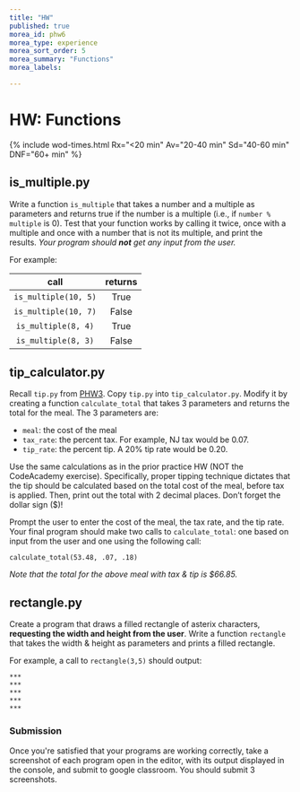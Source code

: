```yaml
---
title: "HW"
published: true
morea_id: phw6
morea_type: experience
morea_sort_order: 5
morea_summary: "Functions"
morea_labels:

---
```

# HW: Functions


<!--{% include wod-times.html Rx="<5 min" Av="5-10 min" Sd="10-20 min" DNF="20+ min" %}-->

{% include wod-times.html Rx="<20 min" Av="20-40 min" Sd="40-60 min" DNF="60+ min" %}

## is_multiple.py

Write a function `is_multiple` that takes a number and a multiple as parameters and returns true if the number is a multiple (i.e., if `number % multiple` is 0). Test that your function works by calling it twice, once with a multiple and once with a number that is not its multiple, and print the results. *Your program should **not** get any input from the user.*

For example:

| **call** | **returns** |
|:---:|:---:|
| `is_multiple(10, 5)` | True | 
| `is_multiple(10, 7)` | False | 
| `is_multiple(8, 4)` | True | 
| `is_multiple(8, 3)` | False | 


## tip_calculator.py

Recall `tip.py` from [PHW3]({{site.baseurl}}/morea/04.python/pwod3.html). Copy `tip.py` into `tip_calculator.py`. Modify it by creating a function `calculate_total` that takes 3 parameters and returns the total for the meal. The 3 parameters are:

  * `meal`: the cost of the meal
  * `tax_rate`: the percent tax. For example, NJ tax would be 0.07.
  * `tip_rate`: the percent tip. A 20% tip rate would be 0.20.

Use the same calculations as in the prior practice HW (NOT the CodeAcademy exercise). Specifically, proper tipping technique dictates that the tip should be calculated based on the total cost of the meal, before tax is applied. Then, print out the total with 2 decimal places. Don’t forget the dollar sign ($)!

Prompt the user to enter the cost of the meal, the tax rate, and the tip rate. Your final program should make two calls to `calculate_total`: one based on input from the user and one using the following call:

    calculate_total(53.48, .07, .18)

*Note that the total for the above meal with tax & tip is $66.85.*

<!--## is_odd.py

Write a function `is_odd` that takes a number as a parameter and returns true if the number is odd. Test that your function works by calling it twice, once with an odd and once with an even number. *Your program should **not** get any input from the user.*-->

## rectangle.py

Create a program that draws a filled rectangle of asterix characters, **requesting the width and height from the user**. Write a function `rectangle` that takes the width & height as parameters and prints a filled rectangle.

For example, a call to `rectangle(3,5)` should output:

    ***
    ***
    ***
    ***
    ***

### Submission

Once you're satisfied that your programs are working correctly, take a screenshot of each program open in the editor, with its output displayed in the console, and submit to google classroom. You should submit 3 screenshots.


<!-- Started @ 11:35 -->